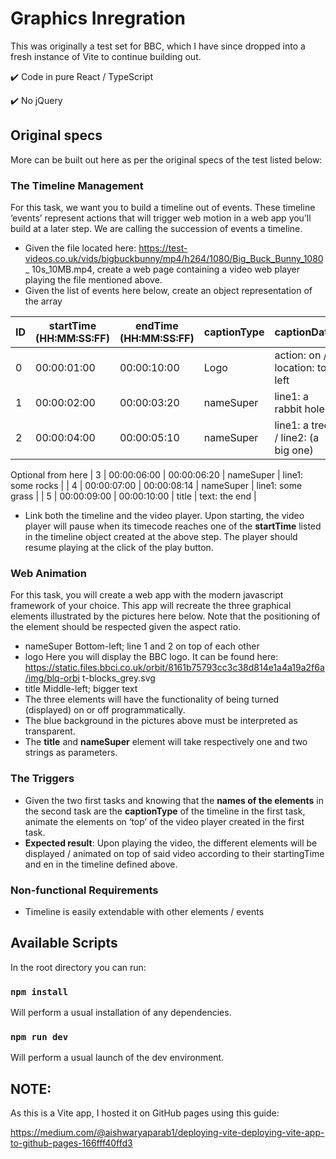 # Graphics Inregration

This was originally a test set for BBC, which I have since dropped into a fresh instance of Vite to continue building out.

:heavy_check_mark: Code in pure React / TypeScript

:heavy_check_mark: No jQuery

## Original specs

More can be built out here as per the original specs of the test listed below:

### The Timeline Management

For this task, we want you to build a timeline out of events. These timeline ‘events’ represent actions that will trigger web motion in a web app you’ll build at a later step. We are calling the succession of events a timeline.

- Given the file located here: 
https://test-videos.co.uk/vids/bigbuckbunny/mp4/h264/1080/Big_Buck_Bunny_1080_ 10s_10MB.mp4, create a web page containing a video web player playing the file mentioned above.
- Given the list of events here below, create an object representation of the array

| ID          | startTime (HH:MM:SS:FF) | endTime (HH:MM:SS:FF) | captionType | captionData                        |
| ----------- | ----------------------- | --------------------- | ----------- | ---------------------------------- |
| 0           | 00:00:01:00             | 00:00:10:00           | Logo        | action: on / location: top left    |
| 1           | 00:00:02:00             | 00:00:03:20           | nameSuper   | line1: a rabbit hole               |
| 2           | 00:00:04:00             | 00:00:05:10           | nameSuper   | line1: a tree / line2: (a big one) |
Optional from here
| 3           | 00:00:06:00             | 00:00:06:20           | nameSuper   | line1: some rocks                  |
| 4           | 00:00:07:00             | 00:00:08:14           | nameSuper   | line1: some grass                  |
| 5           | 00:00:09:00             | 00:00:10:00           | title       | text: the end                      |

- Link both the timeline and the video player. 
Upon starting, the video player will pause when its timecode reaches one of the **startTime** listed in the timeline object created at the above step. The player should resume playing at the click of the play button.

### Web Animation

For this task, you will create a web app with the modern javascript framework of your choice. This app will recreate the three graphical elements illustrated by the pictures here below. Note that the positioning of the element should be respected given the aspect ratio.

- nameSuper
Bottom-left; line 1 and 2 on top of each other
- logo
Here you will display the BBC logo. It can be found here: 
https://static.files.bbci.co.uk/orbit/8161b75793cc3c38d814e1a4a19a2f6a/img/blq-orbi t-blocks_grey.svg
- title
Middle-left; bigger text
-  The three elements will have the functionality of being turned (displayed) on or off programmatically.
- The blue background in the pictures above must be interpreted as transparent.
- The **title** and **nameSuper** element will take respectively one and two strings as parameters.

### The Triggers

-  Given the two first tasks and knowing that the **names of the elements** in the second task are the **captionType** of the timeline in the first task, animate the elements on ‘top’ of the video player created in the first task.
-  __Expected result__: Upon playing the video, the different elements will be displayed / animated on top of said video according to their startingTime and en in the timeline defined above.

### Non-functional Requirements

- Timeline is easily extendable with other elements / events

## Available Scripts

In the root directory you can run:

### `npm install`

Will perform a usual installation of any dependencies.

### `npm run dev`

Will perform a usual launch of the dev environment.

## NOTE:

As this is a Vite app, I hosted it on GitHub pages using this guide:

https://medium.com/@aishwaryaparab1/deploying-vite-deploying-vite-app-to-github-pages-166fff40ffd3
